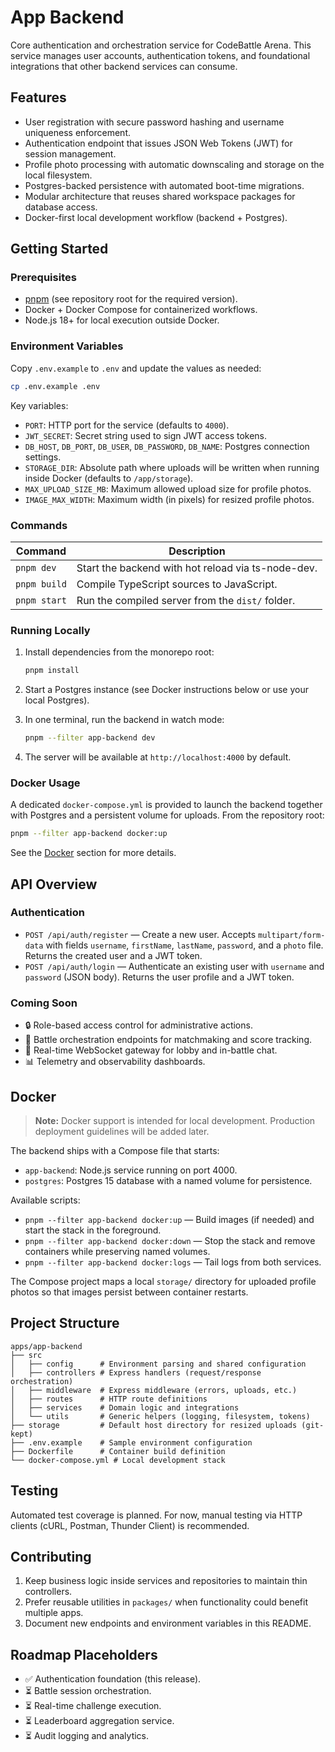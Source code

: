 # App Backend

Core authentication and orchestration service for CodeBattle Arena. This service manages user accounts, authentication tokens, and foundational integrations that other backend services can consume.

## Features

- User registration with secure password hashing and username uniqueness enforcement.
- Authentication endpoint that issues JSON Web Tokens (JWT) for session management.
- Profile photo processing with automatic downscaling and storage on the local filesystem.
- Postgres-backed persistence with automated boot-time migrations.
- Modular architecture that reuses shared workspace packages for database access.
- Docker-first local development workflow (backend + Postgres).

## Getting Started

### Prerequisites

- [pnpm](https://pnpm.io/) (see repository root for the required version).
- Docker + Docker Compose for containerized workflows.
- Node.js 18+ for local execution outside Docker.

### Environment Variables

Copy `.env.example` to `.env` and update the values as needed:

```bash
cp .env.example .env
```

Key variables:

- `PORT`: HTTP port for the service (defaults to `4000`).
- `JWT_SECRET`: Secret string used to sign JWT access tokens.
- `DB_HOST`, `DB_PORT`, `DB_USER`, `DB_PASSWORD`, `DB_NAME`: Postgres connection settings.
- `STORAGE_DIR`: Absolute path where uploads will be written when running inside Docker (defaults to `/app/storage`).
- `MAX_UPLOAD_SIZE_MB`: Maximum allowed upload size for profile photos.
- `IMAGE_MAX_WIDTH`: Maximum width (in pixels) for resized profile photos.

### Commands

| Command      | Description                                           |
| ------------ | ----------------------------------------------------- |
| `pnpm dev`   | Start the backend with hot reload via ts-node-dev.    |
| `pnpm build` | Compile TypeScript sources to JavaScript.             |
| `pnpm start` | Run the compiled server from the `dist/` folder.      |

### Running Locally

1. Install dependencies from the monorepo root:

   ```bash
   pnpm install
   ```

2. Start a Postgres instance (see Docker instructions below or use your local Postgres).
3. In one terminal, run the backend in watch mode:

   ```bash
   pnpm --filter app-backend dev
   ```

4. The server will be available at `http://localhost:4000` by default.

### Docker Usage

A dedicated `docker-compose.yml` is provided to launch the backend together with Postgres and a persistent volume for uploads. From the repository root:

```bash
pnpm --filter app-backend docker:up
```

See the [Docker](#docker) section for more details.

## API Overview

### Authentication

- `POST /api/auth/register` — Create a new user. Accepts `multipart/form-data` with fields `username`, `firstName`, `lastName`, `password`, and a `photo` file. Returns the created user and a JWT token.
- `POST /api/auth/login` — Authenticate an existing user with `username` and `password` (JSON body). Returns the user profile and a JWT token.

### Coming Soon

- 🔒 Role-based access control for administrative actions.
- 🧠 Battle orchestration endpoints for matchmaking and score tracking.
- 💬 Real-time WebSocket gateway for lobby and in-battle chat.
- 📊 Telemetry and observability dashboards.

## Docker

> **Note:** Docker support is intended for local development. Production deployment guidelines will be added later.

The backend ships with a Compose file that starts:

- `app-backend`: Node.js service running on port 4000.
- `postgres`: Postgres 15 database with a named volume for persistence.

Available scripts:

- `pnpm --filter app-backend docker:up` — Build images (if needed) and start the stack in the foreground.
- `pnpm --filter app-backend docker:down` — Stop the stack and remove containers while preserving named volumes.
- `pnpm --filter app-backend docker:logs` — Tail logs from both services.

The Compose project maps a local `storage/` directory for uploaded profile photos so that images persist between container restarts.

## Project Structure

```
apps/app-backend
├── src
│   ├── config      # Environment parsing and shared configuration
│   ├── controllers # Express handlers (request/response orchestration)
│   ├── middleware  # Express middleware (errors, uploads, etc.)
│   ├── routes      # HTTP route definitions
│   ├── services    # Domain logic and integrations
│   └── utils       # Generic helpers (logging, filesystem, tokens)
├── storage         # Default host directory for resized uploads (git-kept)
├── .env.example    # Sample environment configuration
├── Dockerfile      # Container build definition
└── docker-compose.yml # Local development stack
```

## Testing

Automated test coverage is planned. For now, manual testing via HTTP clients (cURL, Postman, Thunder Client) is recommended.

## Contributing

1. Keep business logic inside services and repositories to maintain thin controllers.
2. Prefer reusable utilities in `packages/` when functionality could benefit multiple apps.
3. Document new endpoints and environment variables in this README.

## Roadmap Placeholders

- ✅ Authentication foundation (this release).
- ⏳ Battle session orchestration.
- ⏳ Real-time challenge execution.
- ⏳ Leaderboard aggregation service.
- ⏳ Audit logging and analytics.

